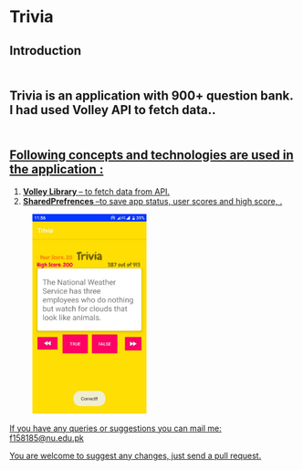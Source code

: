 # Trivia


## Introduction
## <br> Trivia is an application with 900+ question bank. I had used Volley API to fetch data.. <br>
## <br> <u>Following concepts and technologies are used in the application :<u><br>
<ol>
<li> <b>Volley Library </b>– to fetch data from API.
<li> <b>SharedPrefrences </b>–to save app status, user scores and high score, .
</ol>


<p id="img_cont">
    <img src="trivia.jpeg" width = "200" height= "350" hspace=40>
  

</p>

If you have any queries or suggestions you can mail me: f158185@nu.edu.pk

You are welcome to suggest any changes, just send a pull request.
